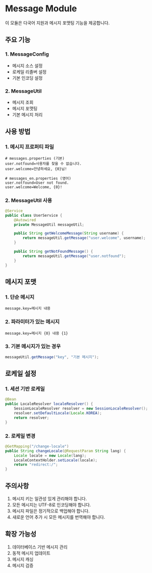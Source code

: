 # Message Module

이 모듈은 다국어 지원과 메시지 포맷팅 기능을 제공합니다.

## 주요 기능

### 1. MessageConfig
- 메시지 소스 설정
- 로케일 리졸버 설정
- 기본 인코딩 설정

### 2. MessageUtil
- 메시지 조회
- 메시지 포맷팅
- 기본 메시지 처리

## 사용 방법

### 1. 메시지 프로퍼티 파일
```properties
# messages.properties (기본)
user.notfound=사용자를 찾을 수 없습니다.
user.welcome=안녕하세요, {0}님!

# messages_en.properties (영어)
user.notfound=User not found.
user.welcome=Welcome, {0}!
```

### 2. MessageUtil 사용
```java
@Service
public class UserService {
    @Autowired
    private MessageUtil messageUtil;

    public String getWelcomeMessage(String username) {
        return messageUtil.getMessage("user.welcome", username);
    }

    public String getNotFoundMessage() {
        return messageUtil.getMessage("user.notfound");
    }
}
```

## 메시지 포맷

### 1. 단순 메시지
```properties
message.key=메시지 내용
```

### 2. 파라미터가 있는 메시지
```properties
message.key=메시지 {0} 내용 {1}
```

### 3. 기본 메시지가 있는 경우
```java
messageUtil.getMessage("key", "기본 메시지");
```

## 로케일 설정

### 1. 세션 기반 로케일
```java
@Bean
public LocaleResolver localeResolver() {
    SessionLocaleResolver resolver = new SessionLocaleResolver();
    resolver.setDefaultLocale(Locale.KOREA);
    return resolver;
}
```

### 2. 로케일 변경
```java
@GetMapping("/change-locale")
public String changeLocale(@RequestParam String lang) {
    Locale locale = new Locale(lang);
    LocaleContextHolder.setLocale(locale);
    return "redirect:/";
}
```

## 주의사항

1. 메시지 키는 일관성 있게 관리해야 합니다.
2. 모든 메시지는 UTF-8로 인코딩해야 합니다.
3. 메시지 파일은 정기적으로 백업해야 합니다.
4. 새로운 언어 추가 시 모든 메시지를 번역해야 합니다.

## 확장 가능성

1. 데이터베이스 기반 메시지 관리
2. 동적 메시지 업데이트
3. 메시지 캐싱
4. 메시지 검증 